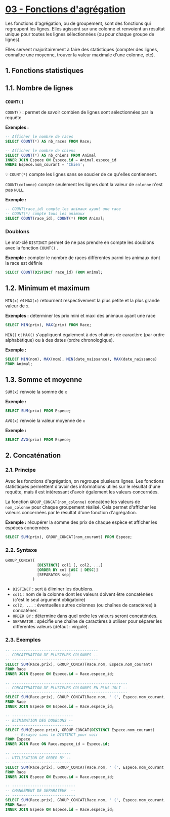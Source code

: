 # [03 - Fonctions d'agrégation](https://openclassrooms.com/fr/courses/1959476-administrez-vos-bases-de-donnees-avec-mysql/1966846-fonctions-dagregation)

Les fonctions d'agrégation, ou de groupement, sont des fonctions qui regroupent les lignes. Elles agissent sur une colonne et renvoient un résultat unique pour toutes les lignes sélectionnées (ou pour chaque groupe de lignes).

Elles servent majoritairement à faire des statistiques (compter des lignes, connaître une moyenne, trouver la valeur maximale d'une colonne, etc).

<!-- Nous verrons ensuite la fonction GROUP_CONCAT()  qui, comme son nom l'indique, est une fonction de groupement qui sert à concaténer des valeurs. -->

## 1. Fonctions statistiques

## 1.1. Nombre de lignes

### `COUNT()`

`COUNT()` : permet de savoir combien de lignes sont sélectionnées par la requête

**Exemples :**

```sql
-- Afficher le nombre de races
SELECT COUNT(*) AS nb_races FROM Race;

-- Afficher le nombre de chiens
SELECT COUNT(*) AS nb_chiens FROM Animal
INNER JOIN Espece ON Espece.id = Animal.espece_id
WHERE Espece.nom_courant = 'Chien';
```

:bulb: `COUNT(*)` compte les lignes sans se soucier de ce qu'elles contiennent.

`COUNT(colonne)` compte seulement les lignes dont la valeur de `colonne` n'est pas `NULL`.

**Exemple :**

```sql
-- COUNT(race_id) compte les animaux ayant une race
-- COUNT(*) compte tous les animaux
SELECT COUNT(race_id), COUNT(*) FROM Animal;
```

### Doublons

Le mot-clé `DISTINCT` permet de ne pas prendre en compte les doublons avec la fonction `COUNT()` .

**Exemple :** compter le nombre de races différentes parmi les animaux dont la race est définie

```sql
SELECT COUNT(DISTINCT race_id) FROM Animal;
```

## 1.2. Minimum et maximum

`MIN(x)` et `MAX(x)` retournent respectivement la plus petite et la plus grande valeur de `x`.

**Exemples :** déterminer les prix mini et maxi des animaux ayant une race

```sql
SELECT MIN(prix), MAX(prix) FROM Race;
```

`MIN()` et `MAX()` s'appliquent également à des chaînes de caractère (par ordre alphabétique) ou à des dates (ordre chronologique).

**Exemple :**

```sql
SELECT MIN(nom), MAX(nom), MIN(date_naissance), MAX(date_naissance)
FROM Animal;
```

## 1.3. Somme et moyenne

`SUM(x)` renvoie la somme de `x`

**Exemple :**

```sql
SELECT SUM(prix) FROM Espece;
```

`AVG(x)` renvoie la valeur moyenne de `x`

**Exemple :**

```sql
SELECT AVG(prix) FROM Espece;
```

## 2. Concaténation

### 2.1. Principe

Avec les fonctions d'agrégation, on regroupe plusieurs lignes. Les fonctions statistiques permettent d'avoir des informations utiles sur le résultat d'une requête, mais il est intéressant d'avoir également les valeurs concernées.

La fonction `GROUP_CONCAT(nom_colonne)` concatène les valeurs de `nom_colonne` pour chaque groupement réalisé. Cela permet d'afficher les valeurs concernées par le résultat d'une fonction d'agrégation.

**Exemple :** récupérer la somme des prix de chaque espèce et afficher les espèces concernées

```sql
SELECT SUM(prix), GROUP_CONCAT(nom_courant) FROM Espece;
```

### 2.2. Syntaxe

```sql
GROUP_CONCAT(
              [DISTINCT] col1 [, col2, ...]
              [ORDER BY col [ASC | DESC]]
              [SEPARATOR sep]
            )
```

* `DISTINCT` : sert à éliminer les doublons.
* `col1` : nom de la colonne dont les valeurs doivent être concaténées (c'est le seul argument obligatoire)
* `col2, ...`  : éventuelles autres colonnes (ou chaînes de caractères) à concaténer.
* `ORDER BY` : détermine dans quel ordre les valeurs seront concaténées.
* `SEPARATOR` : spécifie une chaîne de caractères à utiliser pour séparer les différentes valeurs (défaut : virgule).

### 2.3. Exemples

```sql
-- --------------------------------------
-- CONCATENATION DE PLUSIEURS COLONNES --
-- --------------------------------------
SELECT SUM(Race.prix), GROUP_CONCAT(Race.nom, Espece.nom_courant)
FROM Race
INNER JOIN Espece ON Espece.id = Race.espece_id;

-- ---------------------------------------------------
-- CONCATENATION DE PLUSIEURS COLONNES EN PLUS JOLI --
-- ---------------------------------------------------
SELECT SUM(Race.prix), GROUP_CONCAT(Race.nom, ' (', Espece.nom_courant, ')')
FROM Race
INNER JOIN Espece ON Espece.id = Race.espece_id;

-- ---------------------------
-- ELIMINATION DES DOUBLONS --
-- ---------------------------
SELECT SUM(Espece.prix), GROUP_CONCAT(DISTINCT Espece.nom_courant) 
    -- Essayez sans le DISTINCT pour voir
FROM Espece
INNER JOIN Race ON Race.espece_id = Espece.id;

-- --------------------------
-- UTILISATION DE ORDER BY --
-- --------------------------
SELECT SUM(Race.prix), GROUP_CONCAT(Race.nom, ' (', Espece.nom_courant, ')' ORDER BY Race.nom DESC)
FROM Race
INNER JOIN Espece ON Espece.id = Race.espece_id;

-- ----------------------------
-- CHANGEMENT DE SEPARATEUR  --
-- ----------------------------
SELECT SUM(Race.prix), GROUP_CONCAT(Race.nom, ' (', Espece.nom_courant, ')' SEPARATOR ' - ')
FROM Race
INNER JOIN Espece ON Espece.id = Race.espece_id;
```